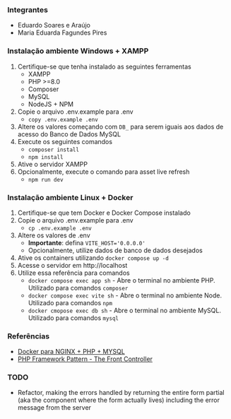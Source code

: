 ### Integrantes

-   Eduardo Soares e Araújo
-   Maria Eduarda Fagundes Pires

### Instalação ambiente Windows + XAMPP

1. Certifique-se que tenha instalado as seguintes ferramentas
    - XAMPP
    - PHP >=8.0
    - Composer
    - MySQL
    - NodeJS + NPM
2. Copie o arquivo .env.example para .env
    - `copy .env.example .env`
3. Altere os valores começando com `DB_` para serem iguais aos dados de acesso do Banco de Dados MySQL
4. Execute os seguintes comandos
    - `composer install`
    - `npm install`
5. Ative o servidor XAMPP
6. Opcionalmente, execute o comando para asset live refresh
    - `npm run dev`

### Instalação ambiente Linux + Docker

1. Certifique-se que tem Docker e Docker Compose instalado
2. Copie o arquivo .env.example para .env
    - `cp .env.example .env`
3. Altere os valores de .env
    - **Importante**: defina `VITE_HOST='0.0.0.0'`
    - Opcionalmente, utilize dados de banco de dados desejados
4. Ative os containers utilizando `docker compose up -d`
5. Acesse o servidor em http://localhost
6. Utilize essa referência para comandos
    - `docker compose exec app sh` - Abre o terminal no ambiente PHP. Utilizado para comandos `composer`
    - `docker compose exec vite sh` - Abre o terminal no ambiente Node. Utilizado para comandos `npm`
    - `docker cmopose exec db sh` - Abre o terminal no ambiente MySQL. Utilizado para comandos `mysql`

### Referências

-   [Docker para NGINX + PHP + MYSQL](https://www.youtube.com/watch?v=S6j4VGMD3Y8&list=PLQH1-k79HB396mS8xRQ5gih5iqkQw-4aV)
-   [PHP Framework Pattern - The Front Controller](https://www.youtube.com/watch?v=akPcD5e9N4M&list=PLQH1-k79HB3-0SKspp8814ZI1GIqRYLAu)

### TODO

-   Refactor, making the errors handled by returning the entire form partial (aka the component where the form actually lives) including the error message from the server
